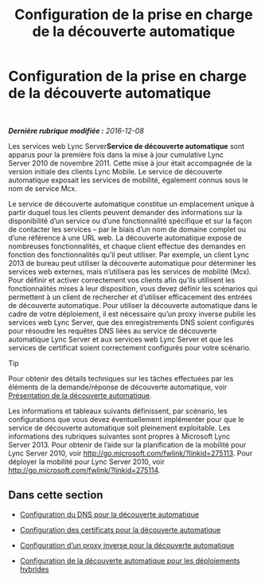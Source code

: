 ﻿---
title: Configuration de la prise en charge de la découverte automatique
TOCTitle: Configuration de la prise en charge de la découverte automatique
ms:assetid: 3a266456-69a0-4539-ba99-d388b83799a8
ms:mtpsurl: https://technet.microsoft.com/fr-fr/library/JJ945622(v=OCS.15)
ms:contentKeyID: 53095397
ms.date: 12/10/2016
mtps_version: v=OCS.15
ms.translationtype: HT
---

# Configuration de la prise en charge de la découverte automatique

 

_**Dernière rubrique modifiée :** 2016-12-08_

Les services web Lync Server**Service de découverte automatique** sont apparus pour la première fois dans la mise à jour cumulative Lync Server 2010 de novembre 2011. Cette mise à jour était accompagnée de la version initiale des clients Lync Mobile. Le service de découverte automatique exposait les services de mobilité, également connus sous le nom de service Mcx.

Le service de découverte automatique constitue un emplacement unique à partir duquel tous les clients peuvent demander des informations sur la disponibilité d’un service ou d’une fonctionnalité spécifique et sur la façon de contacter les services – par le biais d’un nom de domaine complet ou d’une référence à une URL web. La découverte automatique expose de nombreuses fonctionnalités, et chaque client effectue des demandes en fonction des fonctionnalités qu’il peut utiliser. Par exemple, un client Lync 2013 de bureau peut utiliser la découverte automatique pour déterminer les services web externes, mais n’utilisera pas les services de mobilité (Mcx). Pour définir et activer correctement vos clients afin qu’ils utilisent les fonctionnalités mises à leur disposition, vous devez définir les scénarios qui permettent à un client de rechercher et d’utiliser efficacement des entrées de découverte automatique. Pour utiliser la découverte automatique dans le cadre de votre déploiement, il est nécessaire qu’un proxy inverse publie les services web Lync Server, que des enregistrements DNS soient configurés pour résoudre les requêtes DNS liées au service de découverte automatique Lync Server et aux services web Lync Server et que les services de certificat soient correctement configurés pour votre scénario.

> [!TIP]  
> Pour obtenir des détails techniques sur les tâches effectuées par les éléments de la demande/réponse de découverte automatique, voir <a href="lync-server-2013-understanding-autodiscover.md">Présentation de la découverte automatique</a>.

Les informations et tableaux suivants définissent, par scénario, les configurations que vous devez éventuellement implémenter pour que le service de découverte automatique soit pleinement exploitable. Les informations des rubriques suivantes sont propres à Microsoft Lync Server 2013. Pour obtenir de l’aide sur la planification de la mobilité pour Lync Server 2010, voir <http://go.microsoft.com/fwlink/?linkid=275113>. Pour déployer la mobilité pour Lync Server 2010, voir <http://go.microsoft.com/fwlink/?linkid=275114>.

## Dans cette section

  - [Configuration du DNS pour la découverte automatique](lync-server-2013-configuring-dns-for-autodiscover.md)

  - [Configuration des certificats pour la découverte automatique](lync-server-2013-configuring-certificates-for-autodiscover.md)

  - [Configuration d’un proxy inverse pour la découverte automatique](lync-server-2013-configuring-a-reverse-proxy-for-autodiscover.md)

  - [Configuration de la découverte automatique pour les déploiements hybrides](lync-server-2013-configuring-autodiscover-for-hybrid-deployments.md)

